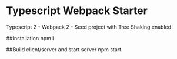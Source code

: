 # Typescript Webpack Starter

Typescript 2 - Webpack 2 - Seed project with Tree Shaking enabled

##Installation
npm i

##Build client/server and start server
npm start
